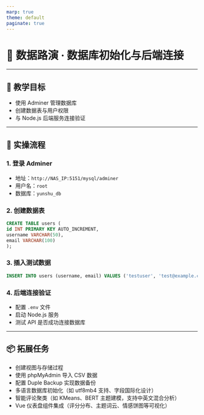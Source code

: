 ```yaml
---
marp: true
theme: default
paginate: true
---
```


# 🧬 数据路演 · 数据库初始化与后端连接

---

## 🎯 教学目标

- 使用 Adminer 管理数据库
- 创建数据表与用户权限
- 与 Node.js 后端服务连接验证

---

## 🧪 实操流程

### 1. 登录 Adminer

- 地址：`http://NAS_IP:5151/mysql/adminer`
- 用户名：`root`
- 数据库：`yunshu_db`

### 2. 创建数据表

```sql
CREATE TABLE users (
id INT PRIMARY KEY AUTO_INCREMENT,
username VARCHAR(50),
email VARCHAR(100)
);
```

### 3. 插入测试数据

```sql
INSERT INTO users (username, email) VALUES ('testuser', 'test@example.com');
```

### 4. 后端连接验证

- 配置 `.env` 文件
- 启动 Node.js 服务
- 测试 API 是否成功连接数据库

---

## 📦 拓展任务

- 创建视图与存储过程
- 使用 phpMyAdmin 导入 CSV 数据
- 配置 Duple Backup 实现数据备份
- 多语言数据库初始化（如 utf8mb4 支持、字段国际化设计）
- 智能评论聚类（如 KMeans、BERT 主题建模，支持中英文混合分析）
- Vue 仪表盘组件集成（评分分布、主题词云、情感饼图等可视化）
